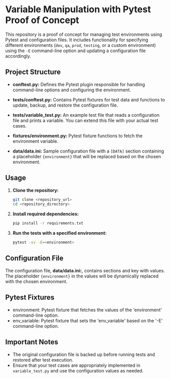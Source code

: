 # Variable Manipulation with Pytest Proof of Concept

This repository is a proof of concept for managing test environments using Pytest and configuration files. It includes functionality for specifying different environments (`dev`, `qa`, `prod`, `testing`, or a custom environment) using the `-E` command-line option and updating a configuration file accordingly.

## Project Structure

- **conftest.py:** Defines the Pytest plugin responsible for handling command-line options and configuring the environment.
  
- **tests/conftest.py:** Contains Pytest fixtures for test data and functions to update, backup, and restore the configuration file.
  
- **tests/variable_test.py:** An example test file that reads a configuration file and prints a variable. You can extend this file with your actual test cases.

- **fixtures/environment.py:** Pytest fixture functions to fetch the environment variable.

- **data/data.ini:** Sample configuration file with a `[DATA]` section containing a placeholder `{environment}` that will be replaced based on the chosen environment.

## Usage

1. **Clone the repository:**

   ```bash
   git clone <repository_url>
   cd <repository_directory>

2. **Install required dependencies:**

    ```bash
    pip install -r requirements.txt

3. **Run the tests with a specified environment:**

    ```bash
    pytest -sv -E=<environment>

## Configuration File

The configuration file, **data/data.ini:**, contains sections and key with values.
The placeholder `{environment}` in the values will be dynamically replaced with the chosen
environment.

## Pytest Fixtures

- environment: Pytest fixture that fetches the values of the 'environment' command-line option.
- env_variable: Pytest fixture that sets the 'env_variable' based on the '-E' command-line option.

## Important Notes

- The original configuration file is backed up before running tests and restored after test execution.
- Ensure that your test cases are appropriately implemented in `variable_test.py` and use the configuration values as needed.
